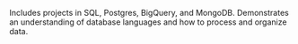 Includes projects in SQL, Postgres, BigQuery, and MongoDB. Demonstrates an understanding of database languages and how to process and organize 
data.
